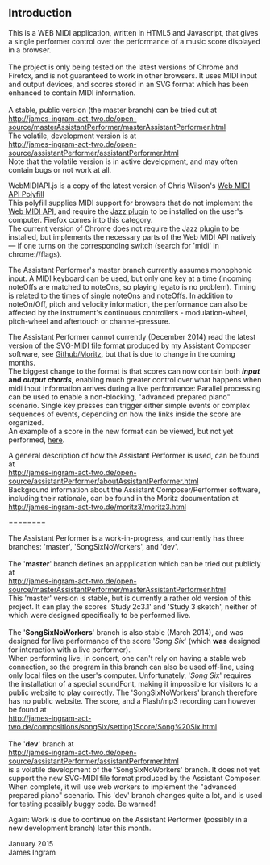 
Introduction
------------
This is a WEB MIDI application, written in HTML5 and Javascript, that gives a single performer control over the performance of a music score displayed in a browser.<br /><br />
The project is only being tested on the latest versions of Chrome and Firefox, and is not guaranteed to work in other browsers. It uses MIDI input and output devices, and scores stored in an SVG format which has been enhanced to contain MIDI information.<br /><br />
A stable, public version (the master branch) can be tried out at<br />
http://james-ingram-act-two.de/open-source/masterAssistantPerformer/masterAssistantPerformer.html<br />
The volatile, development version is at<br />
http://james-ingram-act-two.de/open-source/assistantPerformer/assistantPerformer.html<br />
Note that the volatile version is in active development, and may often contain bugs or not work at all.

WebMIDIAPI.js is a copy of the latest version of Chris Wilson's [Web MIDI API Polyfill](https://github.com/cwilso/WebMIDIAPIShim)<br />
This polyfill supplies MIDI support for browsers that do not implement the [Web MIDI API](http://webaudio.github.io/web-audio-api/), and require the [Jazz plugin](http://jazz-soft.net) to be installed on the user's computer. Firefox comes into this category.<br />
The current version of Chrome does not require the Jazz plugin to be installed, but implements the necessary parts of the Web MIDI API natively &mdash; if one turns on the corresponding switch (search for 'midi' in chrome://flags).

The Assistant Performer's master branch currently assumes monophonic input. A MIDI keyboard can be used, but only one key at a time (incoming noteOffs are matched to noteOns, so playing legato is no problem). Timing is related to the times of single noteOns and noteOffs. In addition to noteOn/Off, pitch and velocity information, the performance can also be affected by the instrument's continuous controllers - modulation-wheel, pitch-wheel and aftertouch or channel-pressure.

The Assistant Performer cannot currently (December 2014) read the latest version of the [SVG-MIDI file format](http://james-ingram-act-two.de/open-source/svgScoreExtensions.html) produced by my Assistant Composer software, see   [Github/Moritz](https://github.com/notator/Moritz), but that is due to change in the coming months.<br />
The biggest change to the format is that scores can now contain both **_input_ and _output chords_**, enabling much greater control over what happens when midi input information arrives during a live performance: Parallel processing can be used to enable a non-blocking, "advanced prepared piano" scenario. Single key presses can trigger either simple events or complex sequences of events, depending on how the links inside the score are organized.<br />
An example of a score in the new format can be viewed, but not yet performed, [here](http://james-ingram-act-two.de/open-source/assistantPerformer/scores/Study%203%20sketch%202.1%20-%20with%20input/Study%203%20sketch%202.html).

A general description of how the Assistant Performer is used, can be found at<br />
http://james-ingram-act-two.de/open-source/assistantPerformer/aboutAssistantPerformer.html<br />
Background information about the Assistant Composer/Performer software, including their rationale, can be found in the Moritz documentation at<br />
http://james-ingram-act-two.de/moritz3/moritz3.html

========

The Assistant Performer is a work-in-progress, and currently has three branches: 'master', 'SongSixNoWorkers', and 'dev'.<br />
<br />
The '<b>master</b>' branch defines an appplication which can be tried out publicly at<br />
http://james-ingram-act-two.de/open-source/masterAssistantPerformer/masterAssistantPerformer.html<br />
This 'master' version is stable, but is currently a rather old version of this project. It can play the scores 'Study 2c3.1' and 'Study 3 sketch', neither of which were designed specifically to be performed live.<br />
<br />
The '<b>SongSixNoWorkers</b>' branch is also stable (March 2014), and was designed for live performance of the score '<em>Song Six</em>' (which <b>was</b> designed for interaction with a live performer).<br />
When performing live, in concert, one can't rely on having a stable web connection, so the program in this branch can also be used off-line, using only local files on the user's computer. Unfortunately, '<em>Song Six</em>' requires the installation of a special soundFont, making it impossible for visitors to a public website to play correctly. The 'SongSixNoWorkers' branch therefore has no public website. The score, and a Flash/mp3 recording can however be found at<br />
http://james-ingram-act-two.de/compositions/songSix/setting1Score/Song%20Six.html<br />
<br />
The '<b>dev</b>' branch at<br />
http://james-ingram-act-two.de/open-source/assistantPerformer/assistantPerformer.html<br />
is a volatile development of the 'SongSixNoWorkers' branch. It does not yet support the new SVG-MIDI file format produced by the Assistant Composer. When complete, it will use web workers to implement the "advanced prepared piano" scenario. This 'dev' branch changes quite a lot, and is used for testing possibly buggy code. Be warned!<br />

Again: Work is due to continue on the Assistant Performer (possibly in a new development branch) later this month.

January 2015<br />
James Ingram
